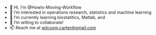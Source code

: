 - 👋 Hi, I’m @Howls-Moving-Workflow
- 👀 I’m interested in operations research, statistics and machine learning
- 🌱 I’m currently learning biostatitics, Matlab, and 
- 💞️ I’m willing to collaborate!
- 📫 Reach me at wilcoxm.carter@gmail.com

<!---
Howls-Moving-Workflow/Howls-Moving-Workflow is a ✨ special ✨ repository because its `README.md` (this file) appears on your GitHub profile.
You can click the Preview link to take a look at your changes.
--->

